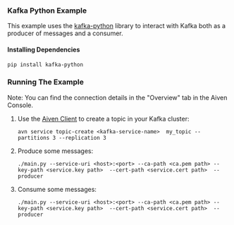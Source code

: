 ### Kafka Python Example

This example uses the [kafka-python](https://github.com/dpkp/kafka-python) library to interact with Kafka both as a producer of messages and a consumer. 

#### Installing Dependencies  

```
pip install kafka-python
```

### Running The Example
Note: You can find the connection details in the "Overview" tab in the Aiven Console.

1. Use the [Aiven Client](https://github.com/aiven/aiven-client) to create a topic in your Kafka cluster:
    ```
    avn service topic-create <kafka-service-name>  my_topic --partitions 3 --replication 3
    ```
2. Produce some messages:
    ```
    ./main.py --service-uri <host>:<port> --ca-path <ca.pem path> --key-path <service.key path>  --cert-path <service.cert path>  --producer
    ```
3. Consume some messages:
    ```
    ./main.py --service-uri <host>:<port> --ca-path <ca.pem path> --key-path <service.key path>  --cert-path <service.cert path>  --producer
    ```
